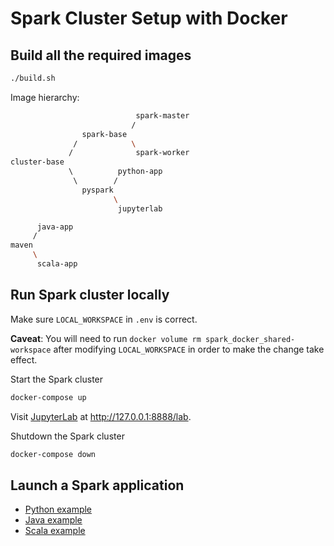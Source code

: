 # Spark Cluster Setup with Docker

## Build all the required images

```sh
./build.sh
```

Image hierarchy:
```sh
                            spark-master
                           /
                spark-base
              /            \
             /              spark-worker
cluster-base
             \          python-app
              \        /
                pyspark
                       \
                        jupyterlab

      java-app
     /
maven
     \
      scala-app
```

## Run Spark cluster locally

Make sure `LOCAL_WORKSPACE` in `.env` is correct.

**Caveat**: You will need to run `docker volume rm spark_docker_shared-workspace` after modifying
            `LOCAL_WORKSPACE` in order to make the change take effect.

Start the Spark cluster
```sh
docker-compose up
```

Visit [JupyterLab](https://jupyterlab.readthedocs.io/en/stable/) at 
http://127.0.0.1:8888/lab.

Shutdown the Spark cluster
```sh
docker-compose down
```

## Launch a Spark application

* [Python example](./python-app)
* [Java example](./java-app)
* [Scala example](./scala-app)
